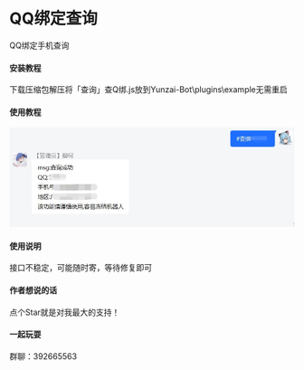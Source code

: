 # QQ绑定查询
QQ绑定手机查询

#### 安装教程

下载压缩包解压将「查询」查Q绑.js放到Yunzai-Bot\plugins\example无需重启

#### 使用教程
<p align="center">
<img width = "600" src="0.jpg">
</p>

#### 使用说明

接口不稳定，可能随时寄，等待修复即可

#### 作者想说的话

点个Star就是对我最大的支持！
#### 一起玩耍

群聊：392665563
